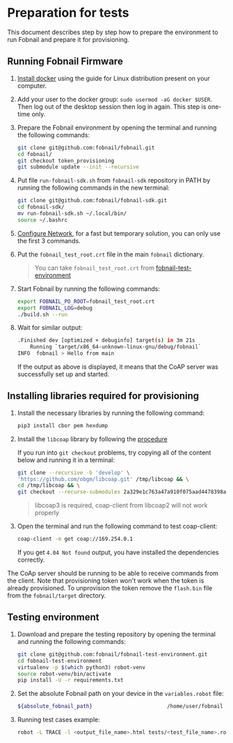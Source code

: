 # Preparation for tests

This document describes step by step how to prepare the environment to run
Fobnail and prepare it for provisioning.

## Running Fobnail Firmware

1. [Install docker](https://docs.docker.com/engine/install/) using the guide
   for Linux distribution present on your computer.
1. Add your user to the docker group: `sudo usermod -aG docker $USER`. Then log
    out of the desktop session then log in again. This step is one-time only.
1. Prepare the Fobnail environment by opening the terminal and running the
    following commands:

    ```bash
    git clone git@github.com:fobnail/fobnail.git
    cd fobnail/
    git checkout token_provisioning
    git submodule update --init --recursive
    ```

1. Put file `run-fobnail-sdk.sh` from `fobnail-sdk` repository in PATH by
    running the following commands in the new terminal:

    ```bash
    git clone git@github.com:fobnail/fobnail-sdk.git
    cd fobnail-sdk/
    mv run-fobnail-sdk.sh ~/.local/bin/
    source ~/.bashrc
    ```

1. [Configure Network](https://fobnail.3mdeb.com/environment/#networking-setup),
    for a fast but temporary solution, you can only use the first 3 commands.
1. Put the `fobnail_test_root.crt` file in the main `fobnail` dictionary.

    > You can take `fobnail_test_root.crt` from
    [fobnail-test-environment](https://github.com/fobnail/fobnail-test-environment)

1. Start Fobnail by running the following commands:

    ```bash
    export FOBNAIL_PO_ROOT=fobnail_test_root.crt
    export FOBNAIL_LOG=debug
    ./build.sh --run
    ```

1. Wait for similar output:

    ```bash
    .Finished dev [optimized + debuginfo] target(s) in 3m 21s
        Running `target/x86_64-unknown-linux-gnu/debug/fobnail`
    INFO  fobnail > Hello from main
    ```

    If the output as above is displayed, it means that the CoAP server was
    successfully set up and started.

## Installing libraries required for provisioning

1. Install the necessary libraries by running the following command:

    ```bash
    pip3 install cbor pem hexdump
    ```

1. Install the `libcoap` library by following the
    [procedure](https://github.com/fobnail/fobnail-attester#install-dependencies-for-building-the-project)

    If you run into `git checkout` problems, try copying all of the content
    below and running it in a terminal:

    ```bash
    git clone --recursive -b 'develop' \
    'https://github.com/obgm/libcoap.git' /tmp/libcoap && \
    cd /tmp/libcoap && \
    git checkout --recurse-submodules 2a329e1c763a47a910f075aad4478398aaaea400
    ```

    > libcoap3 is required, coap-client from libcoap2 will not work properly

1. Open the terminal and run the following command to test coap-client:

    ```bash
    coap-client -m get coap://169.254.0.1
    ```

    If you get `4.04 Not found` output, you have installed the dependencies
    correctly.

The CoAp server should be running to be able to receive commands from the
client. Note that provisioning token won't work when the token is already
provisioned. To unprovision the token remove the `flash.bin` file from the
`fobnail/target` directory.

## Testing environment

1. Download and prepare the testing repository by opening the terminal and
    running the following commands:

    ```bash
    git clone git@github.com:fobnail/fobnail-test-environment.git
    cd fobnail-test-environment
    virtualenv -p $(which python3) robot-venv
    source robot-venv/bin/activate
    pip install -U -r requirements.txt
    ```

1. Set the absolute Fobnail path on your device in the `variables.robot` file:

    ```bash
    ${absolute_fobnail_path}                        /home/user/fobnail
    ```

1. Running test cases example:

    ```bash
    robot -L TRACE -l <output_file_name>.html tests/<test_file_name>.robot
    ```
